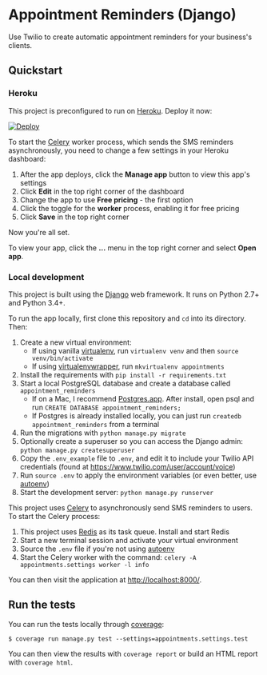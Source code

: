 # Appointment Reminders (Django)

Use Twilio to create automatic appointment reminders for your business's clients.

## Quickstart

### Heroku

This project is preconfigured to run on [Heroku](https://www.heroku.com/). Deploy it now:

[![Deploy](https://www.herokucdn.com/deploy/button.png)](https://heroku.com/deploy?template=https://github.com/atbaker/appointment-reminders-django)

To start the [Celery](http://docs.celeryproject.org/en/latest/index.html) worker process, which sends the SMS reminders asynchronously, you need to change a few settings in your Heroku dashboard:

1. After the app deploys, click the **Manage app** button to view this app's settings
1. Click **Edit** in the top right corner of the dashboard
1. Change the app to use **Free pricing** - the first option
1. Click the toggle for the **worker** process, enabling it for free pricing
1. Click **Save** in the top right corner

Now you're all set.

To view your app, click the **...** menu in the top right corner and select **Open app**.

### Local development

This project is built using the [Django](https://www.djangoproject.com/) web framework. It runs on Python 2.7+ and Python 3.4+.

To run the app locally, first clone this repository and `cd` into its directory. Then:

1. Create a new virtual environment:
    - If using vanilla [virtualenv](https://virtualenv.pypa.io/en/latest/), run `virtualenv venv` and then `source venv/bin/activate`
    - If using [virtualenvwrapper](https://virtualenvwrapper.readthedocs.org/en/latest/), run `mkvirtualenv appointments`
1. Install the requirements with `pip install -r requirements.txt`
1. Start a local PostgreSQL database and create a database called `appointment_reminders`
    - If on a Mac, I recommend [Postgres.app](http://postgresapp.com/). After install, open psql and run `CREATE DATABASE appointment_reminders;`
    - If Postgres is already installed locally, you can just run `createdb appointment_reminders` from a terminal
1. Run the migrations with `python manage.py migrate`
1. Optionally create a superuser so you can access the Django admin: `python manage.py createsuperuser`
1. Copy the `.env_example` file to `.env`, and edit it to include your Twilio API credentials (found at https://www.twilio.com/user/account/voice)
1. Run `source .env` to apply the environment variables (or even better, use [autoenv](https://github.com/kennethreitz/autoenv))
1. Start the development server: `python manage.py runserver`

This project uses [Celery](http://docs.celeryproject.org/en/latest/index.html) to asynchronously send SMS reminders to users. To start the Celery process:

1. This project uses [Redis](http://redis.io/) as its task queue. Install and start Redis
1. Start a new terminal session and activate your virtual environment
1. Source the `.env` file if you're not using [autoenv](https://github.com/kennethreitz/autoenv)
1. Start the Celery worker with the command: `celery -A appointments.settings worker -l info`

You can then visit the application at [http://localhost:8000/](http://localhost:8000/).

## Run the tests

You can run the tests locally through [coverage](http://coverage.readthedocs.org/en/coverage-3.7.1/#):

```
$ coverage run manage.py test --settings=appointments.settings.test
```

You can then view the results with `coverage report` or build an HTML report with `coverage html`.
